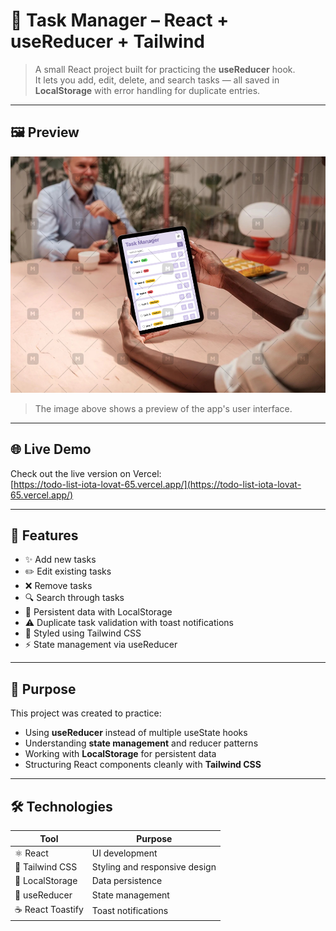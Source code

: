 # 🧩 Task Manager – React + useReducer + Tailwind

> A small React project built for practicing the **useReducer** hook.  
> It lets you add, edit, delete, and search tasks — all saved in **LocalStorage** with error handling for duplicate entries.

---

## 🖼️ Preview

![App Mockup](https://github.com/parvin-noori/todo-list/blob/main/public/assets/images/task-manager.jpeg)

> The image above shows a preview of the app's user interface.

---

## 🌐 Live Demo

Check out the live version on Vercel:  
[https://todo-list-iota-lovat-65.vercel.app/](https://todo-list-iota-lovat-65.vercel.app/)

---

## 🚀 Features

- ✨ Add new tasks  
- ✏️ Edit existing tasks  
- ❌ Remove tasks  
- 🔍 Search through tasks  
- 💾 Persistent data with LocalStorage  
- ⚠️ Duplicate task validation with toast notifications  
- 🎨 Styled using Tailwind CSS  
- ⚡ State management via useReducer

---

## 🧠 Purpose

This project was created to practice:

- Using **useReducer** instead of multiple useState hooks  
- Understanding **state management** and reducer patterns  
- Working with **LocalStorage** for persistent data  
- Structuring React components cleanly with **Tailwind CSS**

---

## 🛠️ Technologies

| Tool | Purpose |
|------|----------|
| ⚛️ React | UI development |
| 🎨 Tailwind CSS | Styling and responsive design |
| 💾 LocalStorage | Data persistence |
| 🧩 useReducer | State management |
| ☕ React Toastify | Toast notifications |

